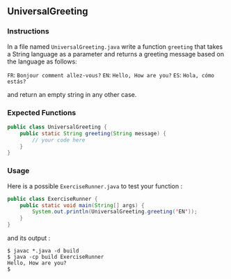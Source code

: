 ## UniversalGreeting

### Instructions

In a file named `UniversalGreeting.java` write a function `greeting` that takes a String language as a parameter and returns a greeting message based on the language as follows:

`FR`: `Bonjour comment allez-vous?`
`EN`: `Hello, How are you?`
`ES`: `Hola, cómo estás?`

and return an empty string in any other case.

### Expected Functions

```java
public class UniversalGreeting {
    public static String greeting(String message) {
        // your code here
    }
}
```

### Usage

Here is a possible `ExerciseRunner.java` to test your function :

```java
public class ExerciseRunner {
    public static void main(String[] args) {
        System.out.println(UniversalGreeting.greeting('EN'));
    }
}
```

and its output :

```shell
$ javac *.java -d build
$ java -cp build ExerciseRunner
Hello, How are you?
$
```
